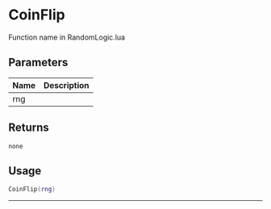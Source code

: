 # CoinFlip

Function name in RandomLogic.lua

## Parameters

| Name | Description |
| ---- | ----------- |
| rng  |             |

## Returns

`none`

## Usage

```lua
CoinFlip(rng)
```

---
